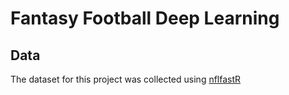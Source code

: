# Fantasy Football Deep Learning

## Data

The dataset for this project was collected using [nflfastR](https://github.com/mrcaseb/nflfastR)
